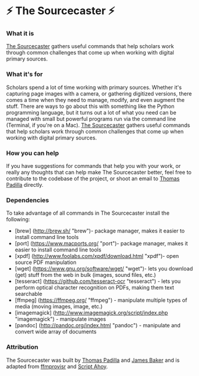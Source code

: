 # ⚡ The Sourcecaster ⚡

### What it is

[The Sourcecaster](http://thomasgpadilla.github.io/sourcecaster/ "The Sourcecaster") gathers useful commands that help scholars work through common challenges that come up when working with digital primary sources.

### What it's for

Scholars spend a lot of time working with primary sources. Whether it's capturing page images with a camera, or gathering digitized versions, there comes a time when they need to manage, modify, and even augment the stuff. There are ways to go about this with something like the Python programming language, but it turns out a lot of what you need can be managed with small but powerful programs run via the command line (Terminal, if you're on a Mac). [The Sourcecaster](http://thomasgpadilla.github.io/sourcecaster/ "The Sourcecaster") gathers useful commands that help scholars work through common challenges that come up when working with digital primary sources.

### How you can help

If you have suggestions for commands that help you with your work, or really any thoughts that can help make The Sourcecaster better, feel free to contribute to the codebase of the project, or shoot an email to [Thomas Padilla](https://thomaspadilla.org "Thomas Padilla") directly. 

### Dependencies

To take advantage of all commands in The Sourcecaster install the following:
* [brew] (http://brew.sh/ "brew")- package manager, makes it easier to install command line tools
* [port] (https://www.macports.org/ "port")- package manager, makes it easier to install command line tools
* [xpdf] (http://www.foolabs.com/xpdf/download.html "xpdf")- open source PDF manipulation
* [wget] (https://www.gnu.org/software/wget/ "wget")- lets you download (get) stuff from the web in bulk (images, sound files, etc.) 
* [tesseract] (https://github.com/tesseract-ocr "tesseract") - lets you perform optical character recognition on PDFs, making them text searchable
* [ffmpeg] (https://ffmpeg.org/ "ffmpeg") - manipulate multiple types of media (moving images, image, etc.)
* [imagemagick] (http://www.imagemagick.org/script/index.php "imagemagick") - manipulate images
* [pandoc] (http://pandoc.org/index.html "pandoc") - manipulate and convert wide array of documents

### Attribution

The Sourcecaster was built by [Thomas Padilla](https://thomaspadilla.org "Thomas Padilla") and [James Baker](https://cradledincaricature.com/ "James Baker") and is adapted from [ffmprovisr](https://amiaopensource.github.io/ffmprovisr/ "ffmprovisr") and [Script Ahoy](http://dd388.github.io/crals/ "Script Ahoy").
